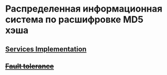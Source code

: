 # Распределенная информационная система по расшифровке MD5 хэша
## [Services Implementation](lab1)
## ~~[Fault tolerance](lab2)~~